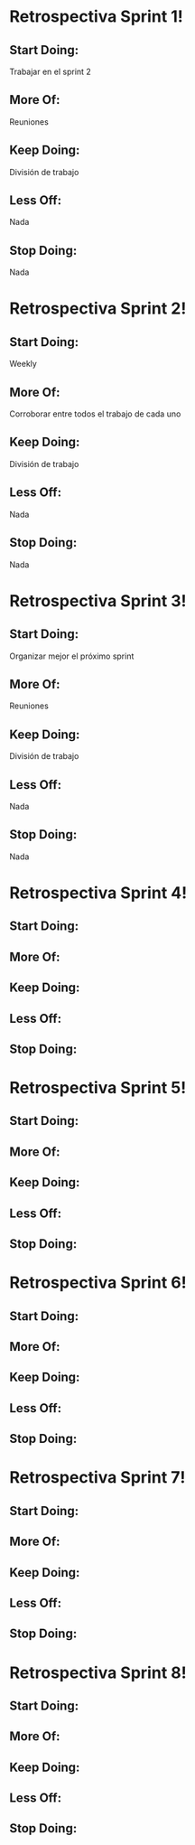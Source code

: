 # Retrospectiva Sprint 1!

## Start Doing:
Trabajar en el sprint 2

 ## More Of:
 Reuniones 

## Keep Doing:
  División de trabajo

## Less Off:
Nada

## Stop Doing:
Nada

# Retrospectiva Sprint 2!

## Start Doing:
Weekly

## More Of:
Corroborar entre todos el trabajo de cada uno

## Keep Doing:
División de trabajo

## Less Off:
Nada

## Stop Doing:
Nada


# Retrospectiva Sprint 3!

## Start Doing:
Organizar mejor el próximo sprint

## More Of:
Reuniones

## Keep Doing:
División de trabajo

## Less Off:
Nada

## Stop Doing:
Nada


# Retrospectiva Sprint 4!
## Start Doing:

## More Of:

## Keep Doing:

## Less Off:

## Stop Doing:

# Retrospectiva Sprint 5!
## Start Doing:

## More Of:

## Keep Doing:

## Less Off:

## Stop Doing:

# Retrospectiva Sprint 6!
## Start Doing:

## More Of:

## Keep Doing:

## Less Off:

## Stop Doing:

# Retrospectiva Sprint 7!
## Start Doing:

## More Of:

## Keep Doing:

## Less Off:

## Stop Doing:

# Retrospectiva Sprint 8!
## Start Doing:

## More Of:

## Keep Doing:

## Less Off:

## Stop Doing:


